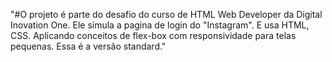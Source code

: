 "#O projeto é parte do desafio do curso de HTML Web Developer da Digital Inovation One.
Ele simula a pagina de login do "Instagram".
E usa HTML, CSS.
Aplicando conceitos de flex-box com responsividade para telas pequenas.
Essa é a versão standard."
